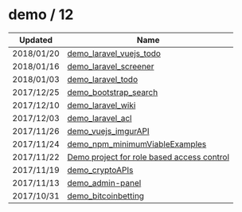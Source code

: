 
  # demo / 12

  | Updated    | Name                                                                                        |
| ---------- | ------------------------------------------------------------------------------------------- |
| 2018/01/20 | [demo_laravel_vuejs_todo](https://github.com/marcpre/demo_laravel_vuejs_todo)               |
| 2018/01/16 | [demo_laravel_screener](https://github.com/marcpre/demo_laravel_screener)                   |
| 2018/01/03 | [demo_laravel_todo](https://github.com/marcpre/demo_laravel_todo)                           |
| 2017/12/25 | [demo_bootstrap_search](https://github.com/marcpre/demo_bootstrap_search)                   |
| 2017/12/10 | [demo_laravel_wiki](https://github.com/marcpre/demo_laravel_wiki)                           |
| 2017/12/03 | [demo_laravel_acl](https://github.com/marcpre/demo_laravel_acl)                             |
| 2017/11/26 | [demo_vuejs_imgurAPI](https://github.com/marcpre/demo_vuejs_imgurAPI)                       |
| 2017/11/24 | [demo_npm_minimumViableExamples](https://github.com/marcpre/demo_npm_minimumViableExamples) |
| 2017/11/22 | [Demo project for role based access control](https://github.com/marcpre/demo_npm_rbac)      |
| 2017/11/19 | [demo_cryptoAPIs](https://github.com/marcpre/demo_cryptoAPIs)                               |
| 2017/11/13 | [demo_admin-panel](https://github.com/marcpre/demo_admin-panel)                             |
| 2017/10/31 | [demo_bitcoinbetting](https://github.com/marcpre/demo_bitcoinbetting)                       |
  